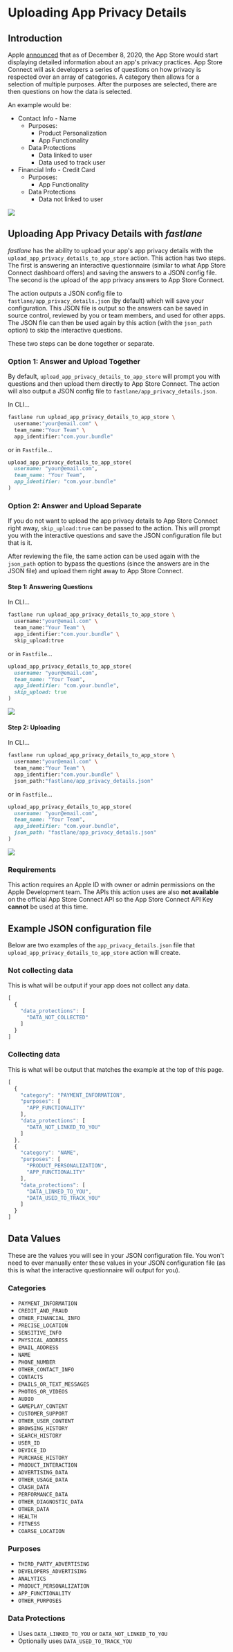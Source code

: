 # Uploading App Privacy Details

## Introduction

Apple [announced](https://developer.apple.com/app-store/app-privacy-details/) that as of December 8, 2020, the App Store would start displaying detailed information about an app's privacy practices. App Store Connect will ask developers a series of questions on how privacy is respected over an array of categories. A category then allows for a selection of multiple purposes. After the purposes are selected, there are then questions on how the data is selected.

An example would be:

- Contact Info - Name
  - Purposes:
    - Product Personalization
    - App Functionality
  - Data Protections
    - Data linked to user
    - Data used to track user
- Financial Info - Credit Card
  - Purposes:
    - App Functionality
  - Data Protections
    - Data not linked to user

<img src="/img/app-privacy-details-app-store-connect.png">


## Uploading App Privacy Details with _fastlane_

_fastlane_ has the ability to upload your app's app privacy details with the `upload_app_privacy_details_to_app_store` action. This action has two steps. The first is answering an interactive questionnaire (similar to what App Store Connect dashboard offers) and saving the answers to a JSON config file. The second is the upload of the app privacy answers to App Store Connect.

The action outputs a JSON config file to `fastlane/app_privacy_details.json` (by default) which will save your configuration. This JSON file is output so the answers can be saved in source control, reviewed by you or team members, and used for other apps. The JSON file can then be used again by this action (with the `json_path` option) to skip the interactive questions.

These two steps can be done together or separate.

### Option 1: Answer and Upload Together

By default, `upload_app_privacy_details_to_app_store` will prompt you with questions and then upload them directly to App Store Connect. The action will also output a JSON config file to `fastlane/app_privacy_details.json`.

In CLI...

```sh
fastlane run upload_app_privacy_details_to_app_store \
  username:"your@email.com" \
  team_name:"Your Team" \
  app_identifier:"com.your.bundle"
```

or in `Fastfile`...

```ruby
upload_app_privacy_details_to_app_store(
  username: "your@email.com",
  team_name: "Your Team",
  app_identifier: "com.your.bundle"
)
```

### Option 2: Answer and Upload Separate

If you do not want to upload the app privacy details to App Store Connect right away, `skip_upload:true` can be passed to the action. This will prompt you with the interactive questions and save the JSON configuration file but that is it.

After reviewing the file, the same action can be used again with the `json_path` option to bypass the questions (since the answers are in the JSON file) and upload them right away to App Store Connect.

#### Step 1: Answering Questions

In CLI...

```sh
fastlane run upload_app_privacy_details_to_app_store \
  username:"your@email.com" \
  team_name:"Your Team" \
  app_identifier:"com.your.bundle" \
  skip_upload:true
```

or in `Fastfile`...

```ruby
upload_app_privacy_details_to_app_store(
  username: "your@email.com",
  team_name: "Your Team",
  app_identifier: "com.your.bundle",
  skip_upload: true
)
```

<img src="/img/app-privacy-details-action-questions.png"/>

#### Step 2: Uploading

In CLI...

```sh
fastlane run upload_app_privacy_details_to_app_store \
  username:"your@email.com" \
  team_name:"Your Team" \
  app_identifier:"com.your.bundle" \
  json_path:"fastlane/app_privacy_details.json"
```

or in `Fastfile`...

```ruby
upload_app_privacy_details_to_app_store(
  username: "your@email.com",
  team_name: "Your Team",
  app_identifier: "com.your.bundle",
  json_path: "fastlane/app_privacy_details.json"
)
```

<img src="/img/app-privacy-details-action-upload.png"/>

### Requirements

This action requires an Apple ID with owner or admin permissions on the Apple Development team. The APIs this action uses are also **not available** on the official App Store Connect API so the App Store Connect API Key **cannot** be used at this time.

## Example JSON configuration file

Below are two examples of the `app_privacy_details.json` file that `upload_app_privacy_details_to_app_store` action will create.

### Not collecting data

This is what will be output if your app does not collect any data.

```js
[
  {
    "data_protections": [
      "DATA_NOT_COLLECTED"
    ]
  }
]
```

### Collecting data

This is what will be output that matches the example at the top of this page.

```js
[
  {
    "category": "PAYMENT_INFORMATION",
    "purposes": [
      "APP_FUNCTIONALITY"
    ],
    "data_protections": [
      "DATA_NOT_LINKED_TO_YOU"
    ]
  },
  {
    "category": "NAME",
    "purposes": [
      "PRODUCT_PERSONALIZATION",
      "APP_FUNCTIONALITY"
    ],
    "data_protections": [
      "DATA_LINKED_TO_YOU",
      "DATA_USED_TO_TRACK_YOU"
    ]
  }
]
```

## Data Values

These are the values you will see in your JSON configuration file. You won't need to ever manually enter these values in your JSON configuration file (as this is what the interactive questionnaire will output for you).

### Categories

- `PAYMENT_INFORMATION`
- `CREDIT_AND_FRAUD`
- `OTHER_FINANCIAL_INFO`
- `PRECISE_LOCATION`
- `SENSITIVE_INFO`
- `PHYSICAL_ADDRESS`
- `EMAIL_ADDRESS`
- `NAME`
- `PHONE_NUMBER`
- `OTHER_CONTACT_INFO`
- `CONTACTS`
- `EMAILS_OR_TEXT_MESSAGES`
- `PHOTOS_OR_VIDEOS`
- `AUDIO`
- `GAMEPLAY_CONTENT`
- `CUSTOMER_SUPPORT`
- `OTHER_USER_CONTENT`
- `BROWSING_HISTORY`
- `SEARCH_HISTORY`
- `USER_ID`
- `DEVICE_ID`
- `PURCHASE_HISTORY`
- `PRODUCT_INTERACTION`
- `ADVERTISING_DATA`
- `OTHER_USAGE_DATA`
- `CRASH_DATA`
- `PERFORMANCE_DATA`
- `OTHER_DIAGNOSTIC_DATA`
- `OTHER_DATA`
- `HEALTH`
- `FITNESS`
- `COARSE_LOCATION`

### Purposes

- `THIRD_PARTY_ADVERTISING`
- `DEVELOPERS_ADVERTISING`
- `ANALYTICS`
- `PRODUCT_PERSONALIZATION`
- `APP_FUNCTIONALITY`
- `OTHER_PURPOSES`

### Data Protections

- Uses `DATA_LINKED_TO_YOU` or `DATA_NOT_LINKED_TO_YOU`
- Optionally uses `DATA_USED_TO_TRACK_YOU`
